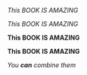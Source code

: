 *This BOOK IS AMAZING*

_This BOOK IS AMAZING_

**This BOOK IS AMAZING**

__This BOOK IS AMAZING__

_You **can** combine them_
 
